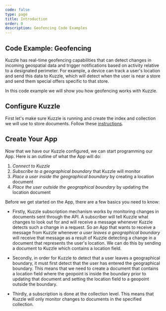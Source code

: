 ```yaml
---
code: false
type: page
title: Introduction
order: 0
description: Geofencing Code Examples
---
```


## Code Example: Geofencing

Kuzzle has real-time geofencing capabilities that can detect changes in incoming geospatial data and trigger notifications based on activity relative to a designated perimeter. For example, a device can track a user's location and send this data to Kuzzle, which will detect when the user is near a store and send them special offers specific to that store.

In this code example we will show you how geofencing works with Kuzzle.

## Configure Kuzzle

First let's make sure Kuzzle is running and create the index and collection we will use to store documents. Follow these [instructions](/core/1/guide/guides/getting-started//#running-kuzzle).

## Create Your App

Now that we have our Kuzzle configured, we can start programming our App. Here is an outline of what the App will do:

1. _Connect to Kuzzle_
2. _Subscribe to a geographical boundary_ that Kuzzle will monitor
3. _Place a user inside the geographical boundary_ by creating a location document
4. _Place the user outside the geographical boundary_ by updating the location document

Before we get started on the App, there are a few basics you need to know:

- Firstly, Kuzzle subscription mechanism works by monitoring changes in documents sent through the API. A subscriber will tell Kuzzle what changes to look out for and will receive a message whenever Kuzzle detects such a change in a request. So an App that wants to receive a message from Kuzzle whenever _a user leaves a geographical boundary_ will receive that message as a result of Kuzzle detecting a change in a document that represents the user's location. We can do this by sending a document to Kuzzle which contains a location field.

- Secondly, in order for Kuzzle to detect that a user leaves a geographical boundary, it must first detect that the user has entered the geographical boundary. This means that we need to create a document that contains a location field where the geopoint is inside the boundary prior to updating that document and setting the location field to a geopoint outside the boundary.

- Thirdly, a subscription is done at the collection level. This means that Kuzzle will only monitor changes to documents in the specified collection.
